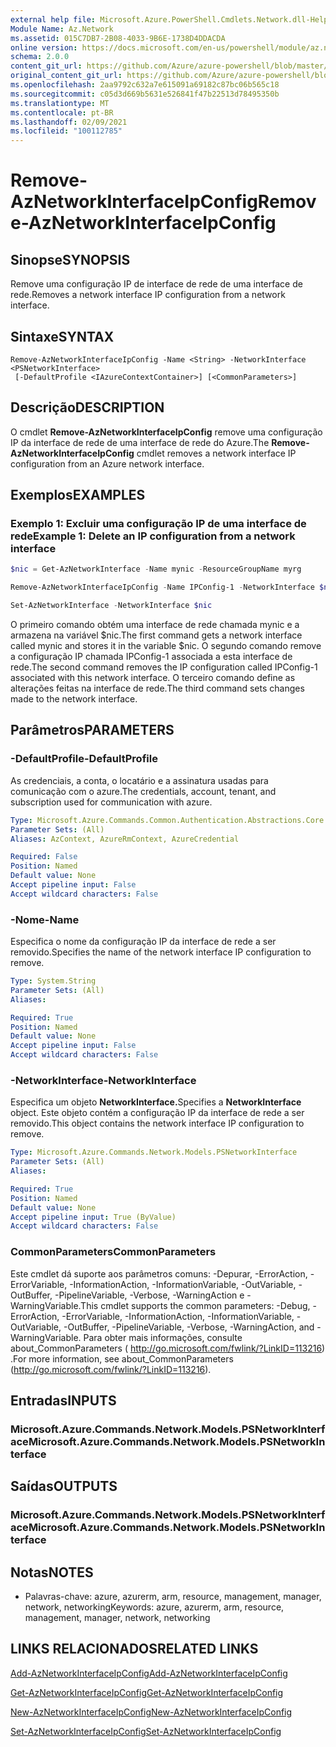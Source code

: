 ```yaml
---
external help file: Microsoft.Azure.PowerShell.Cmdlets.Network.dll-Help.xml
Module Name: Az.Network
ms.assetid: 015C7DB7-2B08-4033-9B6E-1738D4DDACDA
online version: https://docs.microsoft.com/en-us/powershell/module/az.network/remove-aznetworkinterfaceipconfig
schema: 2.0.0
content_git_url: https://github.com/Azure/azure-powershell/blob/master/src/Network/Network/help/Remove-AzNetworkInterfaceIpConfig.md
original_content_git_url: https://github.com/Azure/azure-powershell/blob/master/src/Network/Network/help/Remove-AzNetworkInterfaceIpConfig.md
ms.openlocfilehash: 2aa9792c632a7e615091a69182c87bc06b565c18
ms.sourcegitcommit: c05d3d669b5631e526841f47b22513d78495350b
ms.translationtype: MT
ms.contentlocale: pt-BR
ms.lasthandoff: 02/09/2021
ms.locfileid: "100112785"
---
```

# <span data-ttu-id="f8c5e-101">Remove-AzNetworkInterfaceIpConfig</span><span class="sxs-lookup"><span data-stu-id="f8c5e-101">Remove-AzNetworkInterfaceIpConfig</span></span>

## <span data-ttu-id="f8c5e-102">Sinopse</span><span class="sxs-lookup"><span data-stu-id="f8c5e-102">SYNOPSIS</span></span>
<span data-ttu-id="f8c5e-103">Remove uma configuração IP de interface de rede de uma interface de rede.</span><span class="sxs-lookup"><span data-stu-id="f8c5e-103">Removes a network interface IP configuration from a network interface.</span></span>

## <span data-ttu-id="f8c5e-104">Sintaxe</span><span class="sxs-lookup"><span data-stu-id="f8c5e-104">SYNTAX</span></span>

```
Remove-AzNetworkInterfaceIpConfig -Name <String> -NetworkInterface <PSNetworkInterface>
 [-DefaultProfile <IAzureContextContainer>] [<CommonParameters>]
```

## <span data-ttu-id="f8c5e-105">Descrição</span><span class="sxs-lookup"><span data-stu-id="f8c5e-105">DESCRIPTION</span></span>
<span data-ttu-id="f8c5e-106">O cmdlet **Remove-AzNetworkInterfaceIpConfig** remove uma configuração IP da interface de rede de uma interface de rede do Azure.</span><span class="sxs-lookup"><span data-stu-id="f8c5e-106">The **Remove-AzNetworkInterfaceIpConfig** cmdlet removes a network interface IP configuration from an Azure network interface.</span></span>

## <span data-ttu-id="f8c5e-107">Exemplos</span><span class="sxs-lookup"><span data-stu-id="f8c5e-107">EXAMPLES</span></span>

### <span data-ttu-id="f8c5e-108">Exemplo 1: Excluir uma configuração IP de uma interface de rede</span><span class="sxs-lookup"><span data-stu-id="f8c5e-108">Example 1: Delete an IP configuration from a network interface</span></span>
```powershell
$nic = Get-AzNetworkInterface -Name mynic -ResourceGroupName myrg

Remove-AzNetworkInterfaceIpConfig -Name IPConfig-1 -NetworkInterface $nic

Set-AzNetworkInterface -NetworkInterface $nic
```

<span data-ttu-id="f8c5e-109">O primeiro comando obtém uma interface de rede chamada mynic e a armazena na variável $nic.</span><span class="sxs-lookup"><span data-stu-id="f8c5e-109">The first command gets a network interface called mynic and stores it in the variable $nic.</span></span> <span data-ttu-id="f8c5e-110">O segundo comando remove a configuração IP chamada IPConfig-1 associada a esta interface de rede.</span><span class="sxs-lookup"><span data-stu-id="f8c5e-110">The second command removes the IP configuration called IPConfig-1 associated with this network interface.</span></span> <span data-ttu-id="f8c5e-111">O terceiro comando define as alterações feitas na interface de rede.</span><span class="sxs-lookup"><span data-stu-id="f8c5e-111">The third command sets changes made to the network interface.</span></span>

## <span data-ttu-id="f8c5e-112">Parâmetros</span><span class="sxs-lookup"><span data-stu-id="f8c5e-112">PARAMETERS</span></span>

### <span data-ttu-id="f8c5e-113">-DefaultProfile</span><span class="sxs-lookup"><span data-stu-id="f8c5e-113">-DefaultProfile</span></span>
<span data-ttu-id="f8c5e-114">As credenciais, a conta, o locatário e a assinatura usadas para comunicação com o azure.</span><span class="sxs-lookup"><span data-stu-id="f8c5e-114">The credentials, account, tenant, and subscription used for communication with azure.</span></span>

```yaml
Type: Microsoft.Azure.Commands.Common.Authentication.Abstractions.Core.IAzureContextContainer
Parameter Sets: (All)
Aliases: AzContext, AzureRmContext, AzureCredential

Required: False
Position: Named
Default value: None
Accept pipeline input: False
Accept wildcard characters: False
```

### <span data-ttu-id="f8c5e-115">-Nome</span><span class="sxs-lookup"><span data-stu-id="f8c5e-115">-Name</span></span>
<span data-ttu-id="f8c5e-116">Especifica o nome da configuração IP da interface de rede a ser removido.</span><span class="sxs-lookup"><span data-stu-id="f8c5e-116">Specifies the name of the network interface IP configuration to remove.</span></span>

```yaml
Type: System.String
Parameter Sets: (All)
Aliases:

Required: True
Position: Named
Default value: None
Accept pipeline input: False
Accept wildcard characters: False
```

### <span data-ttu-id="f8c5e-117">-NetworkInterface</span><span class="sxs-lookup"><span data-stu-id="f8c5e-117">-NetworkInterface</span></span>
<span data-ttu-id="f8c5e-118">Especifica um objeto **NetworkInterface.**</span><span class="sxs-lookup"><span data-stu-id="f8c5e-118">Specifies a **NetworkInterface** object.</span></span>
<span data-ttu-id="f8c5e-119">Este objeto contém a configuração IP da interface de rede a ser removido.</span><span class="sxs-lookup"><span data-stu-id="f8c5e-119">This object contains the network interface IP configuration to remove.</span></span>

```yaml
Type: Microsoft.Azure.Commands.Network.Models.PSNetworkInterface
Parameter Sets: (All)
Aliases:

Required: True
Position: Named
Default value: None
Accept pipeline input: True (ByValue)
Accept wildcard characters: False
```

### <span data-ttu-id="f8c5e-120">CommonParameters</span><span class="sxs-lookup"><span data-stu-id="f8c5e-120">CommonParameters</span></span>
<span data-ttu-id="f8c5e-121">Este cmdlet dá suporte aos parâmetros comuns: -Depurar, -ErrorAction, -ErrorVariable, -InformationAction, -InformationVariable, -OutVariable, -OutBuffer, -PipelineVariable, -Verbose, -WarningAction e -WarningVariable.</span><span class="sxs-lookup"><span data-stu-id="f8c5e-121">This cmdlet supports the common parameters: -Debug, -ErrorAction, -ErrorVariable, -InformationAction, -InformationVariable, -OutVariable, -OutBuffer, -PipelineVariable, -Verbose, -WarningAction, and -WarningVariable.</span></span> <span data-ttu-id="f8c5e-122">Para obter mais informações, consulte about_CommonParameters ( http://go.microsoft.com/fwlink/?LinkID=113216) .</span><span class="sxs-lookup"><span data-stu-id="f8c5e-122">For more information, see about_CommonParameters (http://go.microsoft.com/fwlink/?LinkID=113216).</span></span>

## <span data-ttu-id="f8c5e-123">Entradas</span><span class="sxs-lookup"><span data-stu-id="f8c5e-123">INPUTS</span></span>

### <span data-ttu-id="f8c5e-124">Microsoft.Azure.Commands.Network.Models.PSNetworkInterface</span><span class="sxs-lookup"><span data-stu-id="f8c5e-124">Microsoft.Azure.Commands.Network.Models.PSNetworkInterface</span></span>

## <span data-ttu-id="f8c5e-125">Saídas</span><span class="sxs-lookup"><span data-stu-id="f8c5e-125">OUTPUTS</span></span>

### <span data-ttu-id="f8c5e-126">Microsoft.Azure.Commands.Network.Models.PSNetworkInterface</span><span class="sxs-lookup"><span data-stu-id="f8c5e-126">Microsoft.Azure.Commands.Network.Models.PSNetworkInterface</span></span>

## <span data-ttu-id="f8c5e-127">Notas</span><span class="sxs-lookup"><span data-stu-id="f8c5e-127">NOTES</span></span>
* <span data-ttu-id="f8c5e-128">Palavras-chave: azure, azurerm, arm, resource, management, manager, network, networking</span><span class="sxs-lookup"><span data-stu-id="f8c5e-128">Keywords: azure, azurerm, arm, resource, management, manager, network, networking</span></span>

## <span data-ttu-id="f8c5e-129">LINKS RELACIONADOS</span><span class="sxs-lookup"><span data-stu-id="f8c5e-129">RELATED LINKS</span></span>

[<span data-ttu-id="f8c5e-130">Add-AzNetworkInterfaceIpConfig</span><span class="sxs-lookup"><span data-stu-id="f8c5e-130">Add-AzNetworkInterfaceIpConfig</span></span>](./Add-AzNetworkInterfaceIpConfig.md)

[<span data-ttu-id="f8c5e-131">Get-AzNetworkInterfaceIpConfig</span><span class="sxs-lookup"><span data-stu-id="f8c5e-131">Get-AzNetworkInterfaceIpConfig</span></span>](./Get-AzNetworkInterfaceIpConfig.md)

[<span data-ttu-id="f8c5e-132">New-AzNetworkInterfaceIpConfig</span><span class="sxs-lookup"><span data-stu-id="f8c5e-132">New-AzNetworkInterfaceIpConfig</span></span>](./New-AzNetworkInterfaceIpConfig.md)

[<span data-ttu-id="f8c5e-133">Set-AzNetworkInterfaceIpConfig</span><span class="sxs-lookup"><span data-stu-id="f8c5e-133">Set-AzNetworkInterfaceIpConfig</span></span>](./Set-AzNetworkInterfaceIpConfig.md)


